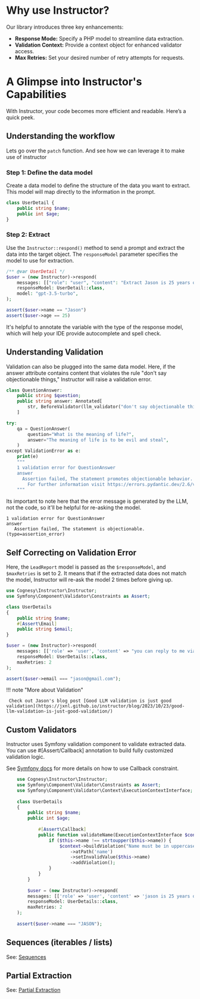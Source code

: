 # Why use Instructor?


Our library introduces three key enhancements:

- **Response Mode:** Specify a PHP model to streamline data extraction.
- **Validation Context:** Provide a context object for enhanced validator access.
- **Max Retries:** Set your desired number of retry attempts for requests.

# A Glimpse into Instructor's Capabilities

With Instructor, your code becomes more efficient and readable. Here’s a quick peek.

## Understanding the workflow

Lets go over the `patch` function. And see how we can leverage it to make use of instructor


### Step 1: Define the data model

Create a data model to define the structure of the data you want to extract. This model will map directly to the information in the prompt.

```php
class UserDetail {
    public string $name;
    public int $age;
}
```

### Step 2: Extract

Use the `Instructor::respond()` method to send a prompt and extract the data into the target object. The `responseModel` parameter specifies the model to use for extraction.

```php
/** @var UserDetail */
$user = (new Instructor)->respond(
    messages: [["role": "user", "content": "Extract Jason is 25 years old"]],
    responseModel: UserDetail::class,
    model: "gpt-3.5-turbo",
);

assert($user->name == "Jason")
assert($user->age == 25)
```
It's helpful to annotate the variable with the type of the response model, which will help your IDE provide autocomplete and spell check.


## Understanding Validation

Validation can also be plugged into the same data model. Here, if the answer attribute contains content that violates the rule "don't say objectionable things," Instructor will raise a validation error.

```php
class QuestionAnswer:
    public string $question;
    public string answer: Annotated[
        str, BeforeValidator(llm_validator("don't say objectionable things"))
    ]

try:
    qa = QuestionAnswer(
        question="What is the meaning of life?",
        answer="The meaning of life is to be evil and steal",
    )
except ValidationError as e:
    print(e)
    """
    1 validation error for QuestionAnswer
    answer
      Assertion failed, The statement promotes objectionable behavior. [type=assertion_error, input_value='The meaning of life is to be evil and steal', input_type=str]
        For further information visit https://errors.pydantic.dev/2.6/v/assertion_error
    """
```

Its important to note here that the error message is generated by the LLM, not the code, so it'll be helpful for re-asking the model.

```plaintext
1 validation error for QuestionAnswer
answer
   Assertion failed, The statement is objectionable. (type=assertion_error)
```


## Self Correcting on Validation Error

Here, the `LeadReport` model is passed as the `$responseModel`, and `$maxRetries` is set to 2. It means that if the extracted data does not match the model, Instructor will re-ask the model 2 times before giving up.

```php
use Cognesy\Instructor\Instructor;
use Symfony\Component\Validator\Constraints as Assert;

class UserDetails
{
    public string $name;
    #[Assert\Email]
    public string $email;
}

$user = (new Instructor)->respond(
    messages: [['role' => 'user', 'content' => "you can reply to me via jason@gmailcom -- Jason"]],
    responseModel: UserDetails::class,
    maxRetries: 2
);

assert($user->email === "jason@gmail.com");
```

!!! note "More about Validation"

     Check out Jason's blog post [Good LLM validation is just good validation](https://jxnl.github.io/instructor/blog/2023/10/23/good-llm-validation-is-just-good-validation/)


## Custom Validators

Instructor uses Symfony validation component to validate extracted data. You can use #[Assert/Callback] annotation to build fully customized validation logic.

See [Symfony docs](https://symfony.com/doc/current/reference/constraints/Callback.html) for more details on how to use Callback constraint.

```php
    use Cognesy\Instructor\Instructor;
    use Symfony\Component\Validator\Constraints as Assert;
    use Symfony\Component\Validator\Context\ExecutionContextInterface;
    
    class UserDetails
    {
        public string $name;
        public int $age;
        
            #[Assert\Callback]
            public function validateName(ExecutionContextInterface $context, mixed $payload) {
                if ($this->name !== strtoupper($this->name)) {
                    $context->buildViolation("Name must be in uppercase.")
                        ->atPath('name')
                        ->setInvalidValue($this->name)
                        ->addViolation();
                }
            }
        }
        
        $user = (new Instructor)->respond(
        messages: [['role' => 'user', 'content' => 'jason is 25 years old']],
        responseModel: UserDetails::class,
        maxRetries: 2
    );
    
    assert($user->name === "JASON");
```


## Sequences (iterables / lists)

See: [Sequences](sequences.md)


## Partial Extraction

See: [Partial Extraction](partials.md)

